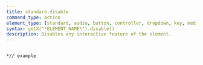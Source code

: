```yaml
---
title: standard.disable
command_type: action
element_type: [standard, audio, button, controller, dropdown, key, mediarecorder, scale, selector, textinput, timer, tooltip, video, voicerecorder, youtube]
syntax: getX("*ELEMENT_NAME*").disable()
description: Disables any interactive feature of the element.
---
```


<pre><code class="language-diff-javascript diff-highlight">
*// example
</code></pre>
